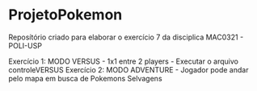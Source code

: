 # ProjetoPokemon
<p>Reposítório criado para elaborar o exercício 7 da disciplica MAC0321 - POLI-USP</p>
Exercício 1: MODO VERSUS - 1x1 entre 2 players - Executar o arquivo controleVERSUS
Exercício 2: MODO ADVENTURE - Jogador pode andar pelo mapa em busca de Pokemons Selvagens
